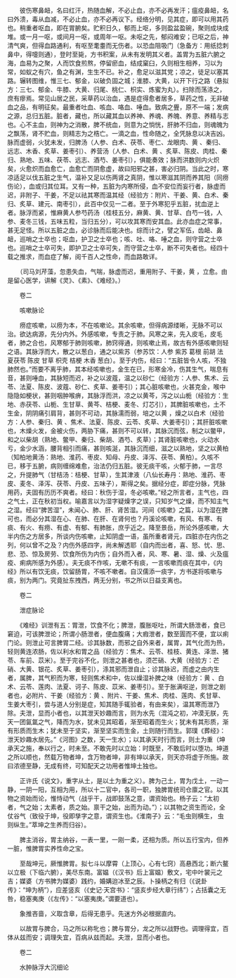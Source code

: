 <!-- { "loadSidebar": true } -->
　　彼伤寒鼻衄，名曰红汗，热随血解，不必止血，亦不必再发汗；瘟疫鼻衄，名曰外溃，毒从血减，不必止血，亦不必再议下。经络分明，见其症，即可以用其药也。稍重者呕血，即在胃腑矣。贮积日久，郁而上呕，多则盈盆盈碗，聚则成块成堆。或一月一呕，或间月一呕，或周年一呕。未呕之先，郁闷难安；已呕之后，神清气爽，但得血路通利，有呕至耄耋而无伤者。以恐血阻吸门（急备方：用纸捻刺鼻中，得嚏则通），登时至毙，方书积案，从未有发明其义者。盖胃为五脏六腑之海，血易为之聚，人而饮食煎熬，停留瘀血，结成窠臼，久则相生相养，习以为常，如蚁之有穴，鱼之有渊，生生不已。补之，愈足以滋其党；凉之，徒足以塞其路。辗转图维，惟三七、郁金，以破负固之城；淮膝、大黄，以开下行之路（悬拟方：三七、郁金、牛膝、大黄、归尾、桃仁、枳实、炼蜜为丸）。扫除而荡涤之，庶有瘳焉。常见山居之民，采草药以治血，遇是症得愈者居多，草药之性，无非破血之品，有明征矣。最重者吐血、咳血、咯血、唾血。致病之舋，原不一端；发病之源，总归五脏。脏者，藏也，所以藏其血以养神、养魂、养魄、养意、养精与志也。心不主血，则神为之消散，脾不统血，则意为之惝恍，肝肺不归血，则魂魄为之飘荡，肾不贮血，则精志为之梏亡。一滴之血，性命随之，全凭脉息以决吉凶。脉而虚弱，火犹未发，归脾汤（人参、白术、茯苓、枣仁、龙眼肉、黄 、秦归、远志、木香、炙草、姜枣引）、养营汤（人参、白术、黄 、炙草、陈皮、肉桂、秦归、熟地、五味、茯苓、远志、酒芍、姜枣引），俱能奏效；脉而洪数则内火炽矣，火愈炽而血愈亡，血愈亡而阴愈虚，故曰阳邪之甚，害必归阴。当此之时，寒凉适足以伐五脏之生气，温补又足以伤两肾之真阴，惟以寒滋其阴而养其阳（同痨伤论），血或归其位耳。又有一种，五脏为内寒所侵，血不安位而妄行者，脉虚而迟，非附子、干姜，不足以祛其寒而温其经（经验方：附片、干姜、黄、白术、秦归、炙草、建元、南枣引），此百中仅见一二者。至于外寒犯乎五脏，扰血逆上者。脉浮而紧，惟麻黄人参芍药汤（桂枝五分，麻黄、黄、甘草、白芍一钱，人参、麦冬三钱，五味五粒，当归五分），可以攻其寒而安其血。此亦血症之常事，甚无足怪。所以五脏之血，必诊脉而后能决也。综而计之，譬之军伍，齿衄、鼻衄，巡哨之士卒也；呕血，护卫之士卒也；咳、吐、咯、唾之血，则守营之士卒也。巡哨之士卒可失，即护卫之士卒可失，而守营之士卒，断不可失者也。经四十载之推求，而血症了解，阅千百人之性命，而血路敢详。

　　（司马刘芹藻，忽患失血，气喘，脉虚而迟，重用附子、干姜，黄 ，立愈。由是留心医学，讲解《灵》、《素》、《难经》。）

　　卷二

　　咳嗽脉论

　　痨症咳嗽，以痨为本，不在咳嗽论。其余咳嗽，但得病源缕晰，无脉不可以治。欲达病源，先分内外。外感咳嗽，专责之于肺。风寒之来，先入皮毛，皮毛者，肺之合也，风寒郁于肺则咳嗽，肺窍得通，则咳嗽止焉，故古有外感咳嗽则轻之语。其脉浮而大，散之以葱白，通之以紫苏（参苏饮：人参 紫苏 葛根 前胡 法夏茯苓 陈皮 甘草 枳壳 桔梗 木香 葱白）。至于内伤，经曰：“五脏皆令人咳，不独肺然也。”而要不离乎肺，其本经咳嗽也，金生在已，形寒金冷，伤其生气，喘息有音，甚则唾血，其脉短而迟，补之以波蔻，温之以砂仁（经验方：人参、焦术、云苓、法夏、陈皮、波蔻、砂仁、炙草、姜枣引）；其心脏咳嗽也，火甚克金，喉中隐隐如梗状，甚则咽肿喉痹，其脉浮而洪，凉之以黄芩，泻之以山栀（经验方：生地、赤茯苓、山栀、生甘草、黄芩、桔梗、麦冬、灯芯引），其脾脏咳嗽也，土不生金，阴阴痛引肩背，甚则不可动，其脉濡而弱，培之以黄 ，燥之以白术（经验方：人参、秦归、黄 、焦术、法夏、陈皮、云苓、炙草、大姜枣引）；其肝脏咳嗽也，木燥火发，金被火伤，两胁下痛，甚则不可以转，其脉沉而弦，制之以鳖甲，和之以柴胡（熟地、鳖甲、秦归、柴胡、酒芍、炙草）；其肾脏咳嗽也，火动水亏，金少水涵，腰背相引而痛，甚则咳涎，其脉沉而细，滋之以熟地，坚之以黄柏（知柏地黄汤：熟地、淮药、枣皮、知母、丹皮、泽泻、茯苓、黄柏）。久咳不已，移于五腑，病则缠绵难愈，治法仍归五脏。彼无痰干咳，火郁于肺，一言尽之，升提肺气（甘桔汤：桔梗、甘草），生其津液（八仙长寿丹：熟地、淮药、枣皮、麦冬、泽泻、茯苓、丹皮、五味子），斯得之矣。据经分症，即症分脉，凭脉用药，夫固有历历不爽者。经曰：秋伤于湿，冬必咳嗽。”经之所言者，主气也，四之气土，正在秋初当权。喻嘉言以为湿字疑燥字之误，只知岁气之燥，而不知主气之湿。经曰“脾苦湿”，未闻心、肺、肝、肾苦湿。河间《咳嗽》之篇，以为湿在脾可也，而必分其湿在心、在肺、在肝、在肾何也？丹溪论咳嗽，有风、有寒、有痰、有火、有痨、有虚、有郁、有肺胀，庶乎近之。降至景岳，所论外感咳嗽，大半内伤之方居多，所谈内伤咳嗽，止知阴虚一语，虽所重者肾元，四脏亦在内伤之列，何以曾不之及？内伤外感四字，尚未解透耶（自内而出者，喜、怒、忧、思、悲、恐、惊及房劳、饮食所伤为内伤；自外而入者，风、寒、暑、湿、燥、火及瘟疫、痢病所感为外感）。夫无痰不作咳，无嗽不有痰，一言咳嗽而痰在其中，《内经》所以有饮无痰，饮留肠胃，不咳不嗽者。自汉儒添一痰字，方书遂将咳嗽与痰，别为两门。究竟扯东拽西，两无分别，书之所以日益支离也。

　　卷二

　　泄症脉论

　　《难经》训泄有五：胃泄，饮食不化；脾泄，腹胀呕吐，所谓大肠泄者，食已窘迫，可该脾泄论；所谓小肠泄者，便血腹痛；大瘕泄者，数至圊而不便，宜以痢门论。则泄止可言脾胃二经。诊其脉数，而邪之自外来者，属胃，其气化而为热，轻则黄连浓肠，佐以利水和胃之品（经验方：焦术、云苓、桂枝、黄连、泽泄、猪苓、车前、苡米）。至于完谷不化，则泄之甚者也，须芒硝、大黄（经验方：芒硝、大黄、银花、炙草、姜枣引），涤其邪而泄自止；诊其脉迟，而虚之由内生者，属脾，其气积而为寒，轻则焦术和中，佐以燥湿补脾之味（经验方：黄 、白术、云苓、莲肉、法夏、诃子、陈皮、苡米、姜枣引）。至于胀满呕逆，则泄之剧者也，必附片、干姜（经验方：黄 、附片、干姜、焦术、肉桂、莲肉、炙甘草、生姜大枣引，尝与道人分别是症，知其随手辄验者，有由来矣），温其寒而泄乃除。夫泄，显而小者也，以其泄天妙趣而言，则为水先（混沌之初，冲漠无朕，先天一团氤氲之气，降而为水，犹未见其昭着，渐至昭着而生火；犹未有其形质，渐有形质而生木；犹未至于坚实，渐至坚实而生金，土则随行而生。郭璞《葬经》：泄天妙趣水居先。”《河图》之数，天一生水）；以其承天时行而言，则土为重（坤承天之施，奉以行之，时未至。不敢先时以立始：时既至，不敢后时以堕功。坤道之所以顺也，然载万物者坤，含万物者坤，非有坤以承天，则天亦将虚于所施。故曰浓德至静，无成有终，可知配天之功用者惟坤土独也。

　　正许氏《说文》，重字从土，是以土为重之义）。脾为己土，胃为戊土，一动一静，一阴一阳，互相为用，所以十二官中，各司一职，独脾胃统司仓廪之官。以其物之资始而论，惟恃动气（战乎干，战即鼓荡之意，谓资始也。杨子云：“太初者，气之始；太素者，质之始。禀干之始，出而为动。”）；以其物之资生而论，全仗谷气（致役于坤，役即孳字之意，谓资生也。《淮南子》云：“毛虫则横生， 虫则纵生。”萃坤之生养而归谷）。

　　脾主消谷，胃主纳谷，一表一里，一刚一柔，还相为质。所以五行宝内，但养一脏，惟脾胃实养性命之宝。

　　至哉坤元，厥惟脾胃。拟七斗以摩霄（上顶心，心有七窍）高悬西北；断六鳌以立极（下临六腑），美尽东南。富媪（《汉书》后上富媪）敷文，宅中叶裳元之吉；媒婆（方书脾为媒婆）践约，婚媾迨冰至之辰。卜操柄之有归（《说卦传》：“坤为柄”），应差竖亥（《史记·天宫书》：“竖亥步经大章行纬”）；占括囊之无咎，稳塞夷庚（《左传》：“以塞夷庚。”谓要道也）。

　　象推吝啬，义取含章，后得无患乎。先迷方外必根据直内。

　　以故胃与脾合，马之所以称牝也；脾与胃分，龙之所以战野也。调理得宜，百体从兹而安；调理失宜，百病从兹而起。夫泄，显而小者也。

　　卷二

　　水肿脉浮大沉细论

